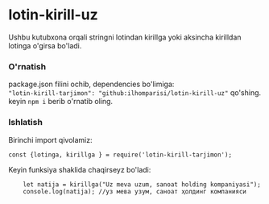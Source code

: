 
# lotin-kirill-uz

Ushbu kutubxona orqali stringni lotindan kirillga yoki aksincha kirilldan lotinga o'girsa bo'ladi.  

### O'rnatish 
package.json filini ochib, dependencies bo'limiga: \
```"lotin-kirill-tarjimon": "github:ilhomparisi/lotin-kirill-uz"``` 
qo'shing.  
keyin ```npm i``` berib o'rnatib oling. 

### Ishlatish
Birinchi import qivolamiz:

```const {lotinga, kirillga } = require('lotin-kirill-tarjimon');```

Keyin funksiya shaklida chaqirseyz bo'ladi:
``` 
    let natija = kirillga("Uz meva uzum, sanoat holding kompaniyasi");
    console.log(natija); //уз мева узум, саноат ҳолдинг компанияси
```
